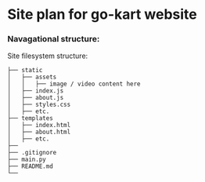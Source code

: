 # Site plan for go-kart website



### Navagational structure:

Site filesystem structure:

``` 
├── static
│   ├── assets
│   │   ├── image / video content here
│   ├── index.js
│   ├── about.js
│   ├── styles.css
│   ├── etc.
├── templates
│   ├── index.html
│   ├── about.html
│   ├── etc.
├── 
├── .gitignore
├── main.py
├── README.md
└── 

```
